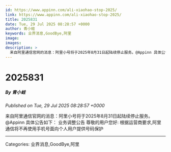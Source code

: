 ```yaml
---
id: https://www.appinn.com/ali-xiaohao-stop-2025/
link: https://www.appinn.com/ali-xiaohao-stop-2025/
title: 2025831
date: Tue, 29 Jul 2025 08:28:57 +0000
author: 青小蛙
keywords: 业界消息,GoodBye,阿里
image: 
images: 
description: >
  来自阿里通信官网的消息：阿里小号将于2025年8月31日起陆续停止服务。@Appinn 具体公告如下： 业务调整公告 尊敬的用户您好: 根据运营商要求,阿里通信将不再使用手机号面向个人用户提供号码保护 
---
```

# 2025831
##### By 青小蛙
_Published on Tue, 29 Jul 2025 08:28:57 +0000_

来自阿里通信官网的消息：阿里小号将于2025年8月31日起陆续停止服务。@Appinn 具体公告如下： 业务调整公告 尊敬的用户您好: 根据运营商要求,阿里通信将不再使用手机号面向个人用户提供号码保护

---
Categories: 业界消息,GoodBye,阿里